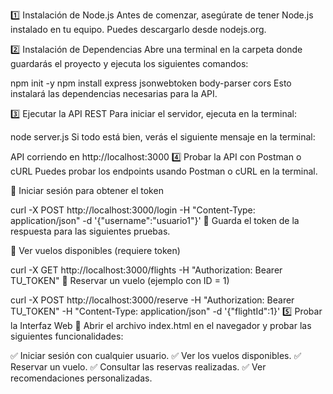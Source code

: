 1️⃣ Instalación de Node.js
Antes de comenzar, asegúrate de tener Node.js instalado en tu equipo. Puedes descargarlo desde nodejs.org.

2️⃣ Instalación de Dependencias
Abre una terminal en la carpeta donde guardarás el proyecto y ejecuta los siguientes comandos:

npm init -y
npm install express jsonwebtoken body-parser cors
Esto instalará las dependencias necesarias para la API.

3️⃣ Ejecutar la API REST
Para iniciar el servidor, ejecuta en la terminal:

node server.js
Si todo está bien, verás el siguiente mensaje en la terminal:


API corriendo en http://localhost:3000
4️⃣ Probar la API con Postman o cURL
Puedes probar los endpoints usando Postman o cURL en la terminal.

📌 Iniciar sesión para obtener el token

curl -X POST http://localhost:3000/login -H "Content-Type: application/json" -d '{"username":"usuario1"}'
📌 Guarda el token de la respuesta para las siguientes pruebas.

📌 Ver vuelos disponibles (requiere token)

curl -X GET http://localhost:3000/flights -H "Authorization: Bearer TU_TOKEN"
📌 Reservar un vuelo (ejemplo con ID = 1)

curl -X POST http://localhost:3000/reserve -H "Authorization: Bearer TU_TOKEN" -H "Content-Type: application/json" -d '{"flightId":1}'
5️⃣ Probar la Interfaz Web
📌 Abrir el archivo index.html en el navegador y probar las siguientes funcionalidades:

✅ Iniciar sesión con cualquier usuario.
✅ Ver los vuelos disponibles.
✅ Reservar un vuelo.
✅ Consultar las reservas realizadas.
✅ Ver recomendaciones personalizadas.
